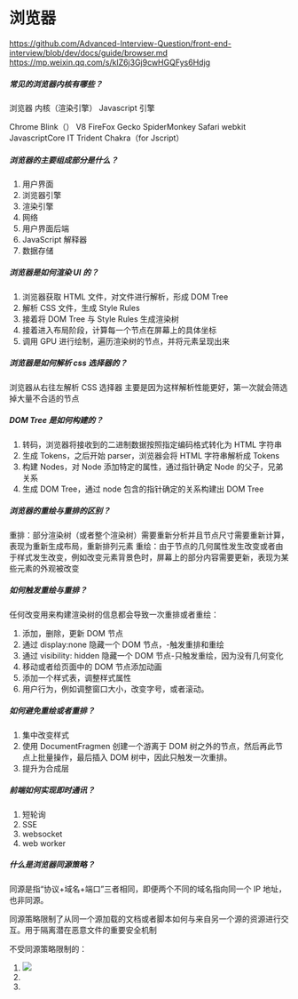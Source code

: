 # 浏览器

https://github.com/Advanced-Interview-Question/front-end-interview/blob/dev/docs/guide/browser.md
https://mp.weixin.qq.com/s/klZ6j3Gj9cwHGQFys6Hdjg

##### 常见的浏览器内核有哪些？

浏览器 内核（渲染引擎） Javascript 引擎

Chrome Blink（） V8
FireFox Gecko SpiderMonkey
Safari webkit JavascriptCore
IT Trident Chakra（for Jscript）

##### 浏览器的主要组成部分是什么？

1. 用户界面
2. 浏览器引擎
3. 渲染引擎
4. 网络
5. 用户界面后端
6. JavaScript 解释器
7. 数据存储

##### 浏览器是如何渲染 UI 的？

1. 浏览器获取 HTML 文件，对文件进行解析，形成 DOM Tree
2. 解析 CSS 文件，生成 Style Rules
3. 接着将 DOM Tree 与 Style Rules 生成渲染树
4. 接着进入布局阶段，计算每一个节点在屏幕上的具体坐标
5. 调用 GPU 进行绘制，遍历渲染树的节点，并将元素呈现出来

##### 浏览器是如何解析 css 选择器的？

浏览器从右往左解析 CSS 选择器
主要是因为这样解析性能更好，第一次就会筛选掉大量不合适的节点

##### DOM Tree 是如何构建的？

1. 转码，浏览器将接收到的二进制数据按照指定编码格式转化为 HTML 字符串
2. 生成 Tokens，之后开始 parser，浏览器会将 HTML 字符串解析成 Tokens
3. 构建 Nodes，对 Node 添加特定的属性，通过指针确定 Node 的父子，兄弟关系
4. 生成 DOM Tree，通过 node 包含的指针确定的关系构建出 DOM Tree

##### 浏览器的重绘与重排的区别？

重排：部分渲染树（或者整个渲染树）需要重新分析并且节点尺寸需要重新计算，表现为重新生成布局，重新排列元素
重绘：由于节点的几何属性发生改变或者由于样式发生改变，例如改变元素背景色时，屏幕上的部分内容需要更新，表现为某些元素的外观被改变

##### 如何触发重绘与重排？

任何改变用来构建渲染树的信息都会导致一次重排或者重绘：

1. 添加，删除，更新 DOM 节点
2. 通过 display:none 隐藏一个 DOM 节点，-触发重排和重绘
3. 通过 visibility: hidden 隐藏一个 DOM 节点-只触发重绘，因为没有几何变化
4. 移动或者给页面中的 DOM 节点添加动画
5. 添加一个样式表，调整样式属性
6. 用户行为，例如调整窗口大小，改变字号，或者滚动。

##### 如何避免重绘或者重排？

1. 集中改变样式
2. 使用 DocumentFragmen 创建一个游离于 DOM 树之外的节点，然后再此节点上批量操作，最后插入 DOM 树中，因此只触发一次重排。
3. 提升为合成层

##### 前端如何实现即时通讯？

1. 短轮询
2. SSE
3. websocket
4. web worker

##### 什么是浏览器同源策略？

同源是指“协议+域名+端口”三者相同，即便两个不同的域名指向同一个 IP 地址，也非同源。

同源策略限制了从同一个源加载的文档或者脚本如何与来自另一个源的资源进行交互。用于隔离潜在恶意文件的重要安全机制

不受同源策略限制的：

1. <img src=xxx>
2. <link href=xxx>
3. <script src=xxx>

##### 如何实现跨域？

1. JSONP
   - 利用 script 标签不受同源策略限制的特性进行跨域操作
   - 优点：实现简单，兼容性好
   - 缺点：只支持 get 请求；有安全性问题，容易遭受 xss 攻击；需要服务端配合 jsonp 进行一定程度的改造
2. CORS（跨域资源共享）（Access-Control-Allow-Origin）
   - 使用额外的 HTTP 头来告诉浏览器让运行在一个 origin 上的 web 应用被准许访问来自不同源服务器上的指定资源
3. Nginx
   - 反向代理
   - 负载均衡
   - 高并发
4. postMessage
   - 允许来自不同源的脚本采用异步方式进行有限的通信，可以实现跨文本挡，多窗口，跨域消息传递
     HTML5 XMLHttpRequest 有一个 API，postMessage()方法允许来自不同源的脚本采用异步方式进行有限的通信，可以实现跨文本档、多窗口、跨域消息传递。
5. WebSocket
   是一种双向通信协议，在建立连接之后，WebSocket 的 server 与 client 都能主动向对方发送或接收数据，连接建立好了之后 client 与 server 之间的双向通信就与 HTTP 无关了，因此可以跨域。
6. window.name + iframe
   window.name 属性值在不同的页面（甚至不同域名）加载后依旧存在，并且可以支持非常长的 name 值，我们可以利用这个特点进行跨域。
7. location.hash + iframe
   a.html 欲与 c.html 跨域相互通信，通过中间页 b.html 来实现。 三个页面，不同域之间利用 iframe 的 location.hash 传值，相同域之间直接 js 访问来通信。
8. document.domain + iframe
   该方式只能用于二级域名相同的情况下，比如 a.test.com 和 b.test.com 适用于该方式，我们只需要给页面添加 document.domain ='test.com' 表示二级域名都相同就可以实现跨域，两个页面都通过 js 强制设置 document.domain 为基础主域，就实现了同域。

##### 浏览器的缓存

缓存分为强缓存和协商缓存

1. 强缓存
   强缓存，在缓存有效期内，客户端直接读取本地资源文件，
   返回的状态码是 200
2. 协商缓存
   - Expires
